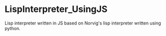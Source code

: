 # LispInterpreter_UsingJS
Lisp interpreter written in JS based on Norvig's lisp interpreter written using python.
